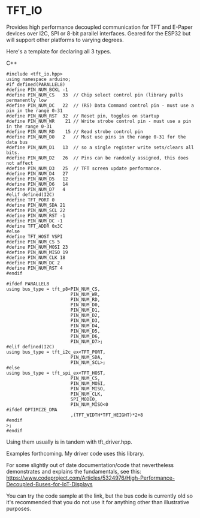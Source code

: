 # TFT_IO

Provides high performance decoupled communication for TFT and E-Paper devices over I2C, SPI or 8-bit parallel interfaces. Geared for the ESP32 but will support other platforms to varying degrees.

Here's a template for declaring all 3 types.

C++
```
#include <tft_io.hpp>
using namespace arduino;
#if defined(PARALLEL8)
#define PIN_NUM_BCKL -1
#define PIN_NUM_CS   33  // Chip select control pin (library pulls permanently low
#define PIN_NUM_DC   22  // (RS) Data Command control pin - must use a pin in the range 0-31
#define PIN_NUM_RST  32  // Reset pin, toggles on startup
#define PIN_NUM_WR    21 // Write strobe control pin - must use a pin in the range 0-31
#define PIN_NUM_RD    15 // Read strobe control pin
#define PIN_NUM_D0   2   // Must use pins in the range 0-31 for the data bus
#define PIN_NUM_D1   13  // so a single register write sets/clears all bits.
#define PIN_NUM_D2   26  // Pins can be randomly assigned, this does not affect
#define PIN_NUM_D3   25  // TFT screen update performance.
#define PIN_NUM_D4   27
#define PIN_NUM_D5   12
#define PIN_NUM_D6   14
#define PIN_NUM_D7   4
#elif defined(I2C)
#define TFT_PORT 0
#define PIN_NUM_SDA 21
#define PIN_NUM_SCL 22
#define PIN_NUM_RST -1
#define PIN_NUM_DC -1
#define TFT_ADDR 0x3C
#else
#define TFT_HOST VSPI
#define PIN_NUM_CS 5
#define PIN_NUM_MOSI 23
#define PIN_NUM_MISO 19
#define PIN_NUM_CLK 18
#define PIN_NUM_DC 2
#define PIN_NUM_RST 4
#endif

#ifdef PARALLEL8
using bus_type = tft_p8<PIN_NUM_CS,
                        PIN_NUM_WR,
                        PIN_NUM_RD,
                        PIN_NUM_D0,
                        PIN_NUM_D1,
                        PIN_NUM_D2,
                        PIN_NUM_D3,
                        PIN_NUM_D4,
                        PIN_NUM_D5,
                        PIN_NUM_D6,
                        PIN_NUM_D7>;
#elif defined(I2C)
using bus_type = tft_i2c_ex<TFT_PORT,
                        PIN_NUM_SDA,
                        PIN_NUM_SCL>;
#else
using bus_type = tft_spi_ex<TFT_HOST,
                        PIN_NUM_CS,
                        PIN_NUM_MOSI,
                        PIN_NUM_MISO,
                        PIN_NUM_CLK,
                        SPI_MODE0,
                        PIN_NUM_MISO<0
#ifdef OPTIMIZE_DMA
                        ,(TFT_WIDTH*TFT_HEIGHT)*2+8
#endif
>;
#endif
```
Using them usually is in tandem with tft_driver.hpp.

Examples forthcoming. My driver code uses this library.

For some slightly out of date documentation/code that nevertheless demonstrates and explains the fundamentals, see this:
https://www.codeproject.com/Articles/5324976/High-Performance-Decoupled-Buses-for-IoT-Displays

You can try the code sample at the link, but the bus code is currently old so it's recommended that you do not use it for anything other than illustrative purposes.